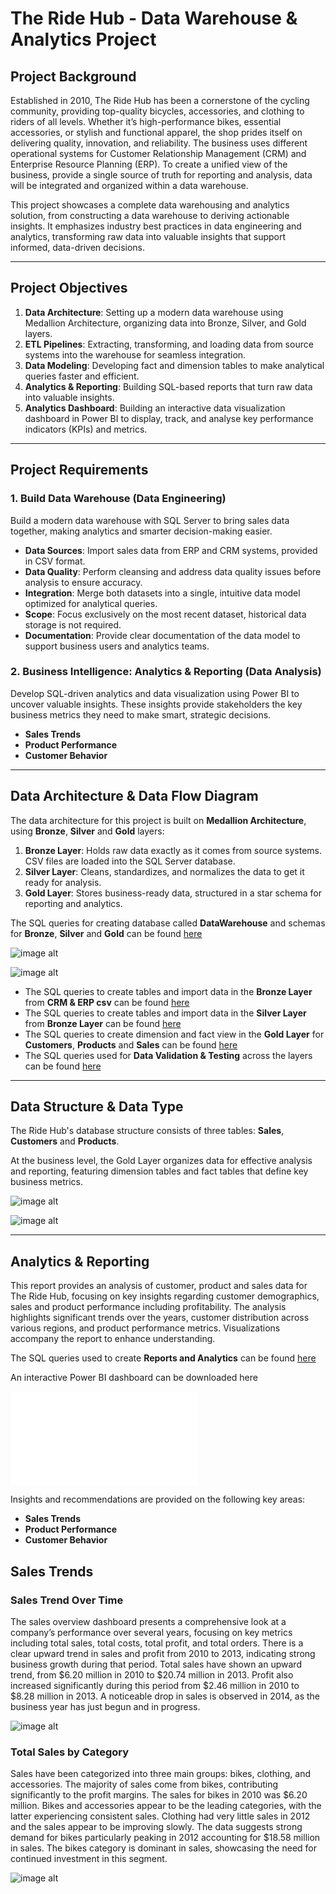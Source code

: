 # The Ride Hub - Data Warehouse & Analytics Project

## Project Background

Established in 2010, The Ride Hub has been a cornerstone of the cycling community, providing top-quality bicycles, accessories, and clothing to riders of all levels. Whether it’s high-performance bikes, essential accessories, or stylish and functional apparel, the shop prides itself on delivering quality, innovation, and reliability. The business uses different operational systems for Customer Relationship Management (CRM) and Enterprise Resource Planning (ERP). To create a unified view of the business, provide a single source of truth for reporting and analysis, data will be integrated and organized within a data warehouse. 

This project showcases a complete data warehousing and analytics solution, from constructing a data warehouse to deriving actionable insights. It emphasizes industry best practices in data engineering and analytics, transforming raw data into valuable insights that support informed, data-driven decisions.

---

## Project Objectives

1. **Data Architecture**: Setting up a modern data warehouse using Medallion Architecture, organizing data into Bronze, Silver, and Gold layers.
2. **ETL Pipelines**: Extracting, transforming, and loading data from source systems into the warehouse for seamless integration.
3. **Data Modeling**: Developing fact and dimension tables to make analytical queries faster and efficient.
4. **Analytics & Reporting**: Building SQL-based reports that turn raw data into valuable insights.
5. **Analytics Dashboard**: Building an interactive data visualization dashboard in Power BI to display, track, and analyse key performance indicators (KPIs) and metrics.

---

## Project Requirements
### 1. Build Data Warehouse (Data Engineering)

Build a modern data warehouse with SQL Server to bring sales data together, making analytics and smarter decision-making easier.

- **Data Sources**: Import sales data from ERP and CRM systems, provided in CSV format.
- **Data Quality**: Perform cleansing and address data quality issues before analysis to ensure accuracy.
- **Integration**: Merge both datasets into a single, intuitive data model optimized for analytical queries.
- **Scope**: Focus exclusively on the most recent dataset, historical data storage is not required.
- **Documentation**: Provide clear documentation of the data model to support business users and analytics teams.

### 2. Business Intelligence: Analytics & Reporting (Data Analysis)

Develop SQL-driven analytics and data visualization using Power BI to uncover valuable insights. These insights provide stakeholders the key business metrics they need to make smart, strategic decisions.  

- **Sales Trends**
- **Product Performance**
- **Customer Behavior**

---

## Data Architecture & Data Flow Diagram

The data architecture for this project is built on **Medallion Architecture**, using **Bronze**, **Silver** and **Gold** layers:

1. **Bronze Layer**: Holds raw data exactly as it comes from source systems. CSV files are loaded into the SQL Server database.
2. **Silver Layer**: Cleans, standardizes, and normalizes the data to get it ready for analysis.
3. **Gold Layer**: Stores business-ready data, structured in a star schema for reporting and analytics.

The SQL queries for creating database called **DataWarehouse** and schemas for **Bronze**, **Silver** and **Gold** can be found [here](scripts/database_and_schemas/create_database_and_schemas.sql)

![image alt](images/High_Level_Architecture.png)

![image alt](images/Data_Flow_Diagram.png)

- The SQL queries to create tables and import data in the **Bronze Layer** from **CRM & ERP csv** can be found [here](scripts/bronze_layer)
- The SQL queries to create tables and import data in the **Silver Layer** from **Bronze Layer** can be found [here](scripts/silver_layer)
- The SQL queries to create dimension and fact view in the **Gold Layer** for **Customers**, **Products** and **Sales** can be found [here](scripts/gold_layer)
- The SQL queries used for **Data Validation & Testing** across the layers can be found [here](data_validation_and_testing)
  
---

## Data Structure & Data Type

The Ride Hub's database structure consists of three tables: **Sales**, **Customers** and **Products**. 

At the business level, the Gold Layer organizes data for effective analysis and reporting, featuring dimension tables and fact tables that define key business metrics.

![image alt](images/Entity_Relationship_Diagram.png)

![image alt](images/Data_Type.PNG)

---

## Analytics & Reporting 

This report provides an analysis of customer, product and sales data for The Ride Hub, focusing on key insights regarding customer demographics, sales and product performance including profitability. The analysis highlights significant trends over the years, customer distribution across various regions, and product performance metrics. Visualizations accompany the report to enhance understanding.

The SQL queries used to create **Reports and Analytics** can be found [here](reports_and_analytics)

An interactive Power BI dashboard can be downloaded here


![image alt](images/sales_overview_dashboard.pdf)

Insights and recommendations are provided on the following key areas:

- **Sales Trends**
- **Product Performance**
- **Customer Behavior**

## **Sales Trends**

### Sales Trend Over Time

The sales overview dashboard presents a comprehensive look at a company’s performance over several years, focusing on key metrics including total sales, total costs, total profit, and total orders. There is a clear upward trend in sales and profit from 2010 to 2013, indicating strong business growth during that period. Total sales have shown an upward trend, from $6.20 million in 2010 to $20.74 million in 2013. Profit also increased significantly during this period from $2.46 million in 2010 to $8.28 million in 2013. A noticeable drop in sales is observed in 2014, as the business year has just begun and in progress. 

![image alt](images/total_sales_vs_profit_by_year.PNG)


### Total Sales by Category

Sales have been categorized into three main groups: bikes, clothing, and accessories. The majority of sales come from bikes, contributing significantly to the profit margins. The sales for bikes in 2010 was $6.20 million. Bikes and accessories appear to be the leading categories, with the latter experiencing consistent sales. Clothing had very little sales in 2012 and the sales appear to be improving slowly. The data suggests strong demand for bikes particularly peaking in 2012 accounting for $18.58 million in sales. The bikes category is dominant in sales, showcasing the need for continued investment in this segment.

![image alt](images/total_sales_by_category.PNG)

